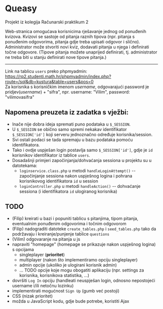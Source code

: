 # Queasy
Projekt iz kolegija Računarski praktikum 2

Web-stranica omogućava korisnicima rješavanje jednog od ponuđenih kvizova. Kvizovi se sastoje od pitanja raznih tipova (npr. pitanja s ponuđenim odgovorima, pitanja gdje treba upisati odgovor i slično). Administrator može stvoriti novi kviz, dodavati pitanja u njega i definirati točne odgovore. (Tipove pitanja možete unaprijed definirati, tj. administrator ne treba biti u stanju definirati nove tipove pitanja.)

---
Link na tablicu `users` preko phpmyadmin: https://rp2.studenti.math.hr/phpmyadmin/index.php?route=/sql&db=kustura&table=users&pos=0  
Za korisnika s korisničkim imenom _username_, odgovarajući password je pridjev(_username_) + "sifra", npr. username: "Vilim", password: "vilimovasifra"

## Napomena preuzeta iz zadatka s vježbi:
- Inače nije dobra ideja spremati puno podataka u `$_SESSION`.
- U `$_SESSION` se obično samo spremi nekakav identifikator `$_SESSION['id']` koji serveru jednoznačno određuje korisnika/session.
- Svi ostali podaci se tada spremaju u bazu podataka pomoću identifikatora.
- Tako i ovdje uspješan login postavlja samo `$_SESSION['id']`, gdje je `id` korisnikov identifikator iz tablice `users`.
- Dosadašnji primjeri započinjanja/dohvaćanja sessiona u projektu su u datotekama:
  - `loginservice.class.php` u metodi `handleLoginAttempt()` -- započinjanje sessiona nakon uspješnog logina i pohrana korisnikovog identifikatora `id` u session
  - `loginController.php` u metodi `handleAction()` -- dohvaćanje sessiona (i identifikatora `id` ulogiranog korisnika)

## TODO
- (Filip) kreirati u bazi i popuniti tablicu s pitanjima, tipom pitanja, eventualnim ponuđenim odgovorima i točnim odgovorom
- (Filip) nadograditi datoteke `create_tables.php` i `seed_tables.php` tako da podržavaju i kreiranje/punjenje tablice `questions`
- (Vilim) odgovaranje na pitanja u js
- napraviti "homepage" (homepage se prikazuje nakon uspješnog logina) s opcijama
  - singleplayer (**prioritet**)
  - multiplayer (nakon što implementiramo opciju singleplayer)
  - admin opcije (ukoliko je ulogirani korisnik admin)
  - ... TODO opcije koje mogu obogatiti aplikaciju (npr. settings za korisnika, korisnikova statistika, ...)
- dovršiti `Log In` opciju (handleati neuspješan login, odnosno nepostojeći username i/ili netočnu lozinku)
- implementirati mogućnost `Sign Up` (gumb već postoji)
- CSS (nizak prioritet)
- možda u JavaScript kodu, gdje bude potrebe, koristiti Ajax
